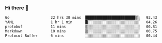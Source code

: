 ### Hi there 👋

<!--
**yeya24/yeya24** is a ✨ _special_ ✨ repository because its `README.md` (this file) appears on your GitHub profile.

Here are some ideas to get you started:

- 🔭 I’m currently working on ...
- 🌱 I’m currently learning ...
- 👯 I’m looking to collaborate on ...
- 🤔 I’m looking for help with ...
- 💬 Ask me about ...
- 📫 How to reach me: ...
- 😄 Pronouns: ...
- ⚡ Fun fact: ...
-->

<!--START_SECTION:waka-->

```txt
Go                   22 hrs 30 mins  ███████████████████████▒░   93.43 %
YAML                 1 hr 1 min      █░░░░░░░░░░░░░░░░░░░░░░░░   04.26 %
protobuf             11 mins         ▒░░░░░░░░░░░░░░░░░░░░░░░░   00.81 %
Markdown             10 mins         ▒░░░░░░░░░░░░░░░░░░░░░░░░   00.75 %
Protocol Buffer      6 mins          ░░░░░░░░░░░░░░░░░░░░░░░░░   00.44 %
```

<!--END_SECTION:waka-->

